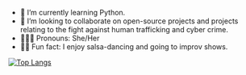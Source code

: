 
- 🌱 I’m currently learning Python.<br>
- 👯 I’m looking to collaborate on open-source projects and projects relating to the fight against human trafficking and cyber crime.<br>
-  🙋🏽‍♀️ Pronouns: She/Her<br>
- 💃🏽 Fun fact: I enjoy salsa-dancing and going to improv shows.<br>



[![Top Langs](https://github-readme-stats.vercel.app/api/top-langs/?username=bargavi-dev)](https://github.com/bargavi-dev/github-readme-stats)

